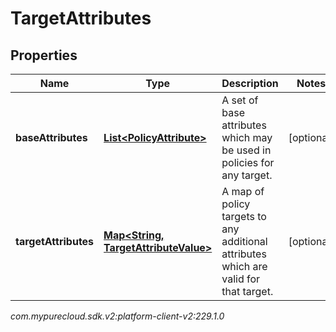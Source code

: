 # TargetAttributes


## Properties

| Name | Type | Description | Notes |
| ------------ | ------------- | ------------- | ------------- |
| **baseAttributes** | [**List&lt;PolicyAttribute&gt;**](PolicyAttribute) | A set of base attributes which may be used in policies for any target. |  [optional] |
| **targetAttributes** | [**Map&lt;String, TargetAttributeValue&gt;**](TargetAttributeValue) | A map of policy targets to any additional attributes which are valid for that target. |  [optional] |




_com.mypurecloud.sdk.v2:platform-client-v2:229.1.0_
